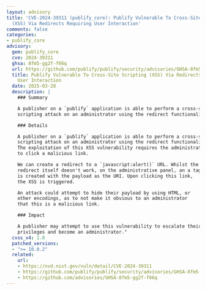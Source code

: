 ```yaml
---
layout: advisory
title: 'CVE-2024-39311 (publify_core): Publify Vulnerable To Cross-Site Scripting
  (XSS) Via Redirects Requiring User Interaction'
comments: false
categories:
- publify_core
advisory:
  gem: publify_core
  cve: 2024-39311
  ghsa: 8fm5-gg2f-f66q
  url: https://github.com/publify/publify/security/advisories/GHSA-8fm5-gg2f-f66q
  title: Publify Vulnerable To Cross-Site Scripting (XSS) Via Redirects Requiring
    User Interaction
  date: 2025-03-28
  description: |
    ### Summary

    A publisher on a `publify` application is able to perform a cross-site
    scripting attack on an administrator using the redirect functionality.

    ### Details

    A publisher on a `publify` application is able to perform a cross-site
    scripting attack on an administrator using the redirect functionality.
    The exploitation of this XSS vulnerability requires the administrator
    to click a malicious link.

    We can create a redirect to a `javascript:alert()` URL. Whilst the
    redirect itself doesn't work, on the administrative panel, an a tag
    is created with the payload as the URI. Upon clicking this link,
    the XSS is triggered.

    An attack could attempt to hide their payload by using HTML, or
    other encodings, as to not make it obvious to an administrator
    that this is a malicious link.

    ### Impact

    A publisher may attempt to use this vulnerability to escalate their
    privileges and become an administrator."
  cvss_v4: 1.8
  patched_versions:
  - ">= 10.0.2"
  related:
    url:
    - https://nvd.nist.gov/vuln/detail/CVE-2024-39311
    - https://github.com/publify/publify/security/advisories/GHSA-8fm5-gg2f-f66q
    - https://github.com/advisories/GHSA-8fm5-gg2f-f66q
---
```

